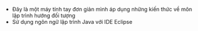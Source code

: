 - Đây là một máy tính tay đơn giản mình áp dụng những kiến thức về môn lập trình hướng đối tượng 
- Sử dụng ngôn ngữ lập trình Java với IDE Eclipse

